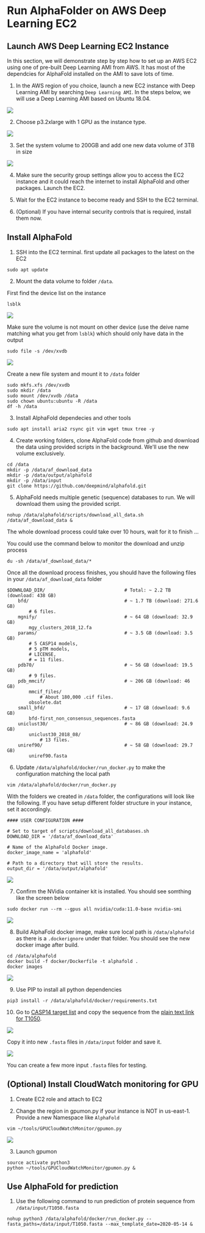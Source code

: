 # Run AlphaFolder on AWS Deep Learning EC2

## Launch AWS Deep Learning EC2 Instance

In this section, we will demonstrate step by step how to set up an AWS EC2 using one of pre-built Deep Learning AMI from AWS. It has most of the dependcies for AlphaFold installed on the AMI to save lots of time.

1. In the AWS region of you choice, launch a new EC2 instance with Deep Learning AMI by searching `Deep Learning AMI`. In the steps below, we will use a Deep Learning AMI based on Ubuntu 18.04.

<img src="https://raw.githubusercontent.com/pkuqiwang/alphafold/main/images/ec2ami.png">

2. Choose p3.2xlarge with 1 GPU as the instance type.

<img src="https://raw.githubusercontent.com/pkuqiwang/alphafold/main/images/p32xlarge.png">

3. Set the system volume to 200GB and add one new data volume of 3TB in size  

<img src="https://raw.githubusercontent.com/pkuqiwang/alphafold/main/images/ebsvolume.png">

4. Make sure the security group settings allow you to access the EC2 instance and it could reach the internet to install AlphaFold and other packages. Launch the EC2.

5. Wait for the EC2 instance to become ready and SSH to the EC2 terminal.

6. (Optional) If you have internal security controls that is required, install them now.

## Install AlphaFold

1. SSH into the EC2 terminal. first update all packages to the latest on the EC2

```
sudo apt update
```

2. Mount the data volume to folder `/data`. 

First find the device list on the instance
```
lsblk
```
<img src="https://raw.githubusercontent.com/pkuqiwang/alphafold/main/images/lsblk.png">

Make sure the volume is not mount on other device (use the deive name matching what you get from `lsblk`) which should only have data in the output
```
sudo file -s /dev/xvdb
```
<img src="https://raw.githubusercontent.com/pkuqiwang/alphafold/main/images/sudofile.png">

Create a new file system and mount it to `/data` folder
```
sudo mkfs.xfs /dev/xvdb
sudo mkdir /data
sudo mount /dev/xvdb /data
sudo chown ubuntu:ubuntu -R /data
df -h /data
```

3. Install AlphaFold dependecies and other tools 

```
sudo apt install aria2 rsync git vim wget tmux tree -y
```

4. Create working folders, clone AlphaFold code from github and download the data using provided scripts in the background. We'll use the new volume exclusively.

```
cd /data
mkdir -p /data/af_download_data
mkdir -p /data/output/alphafold
mkdir -p /data/input
git clone https://github.com/deepmind/alphafold.git
```

5. AlphaFold needs multiple genetic (sequence) databases to run. We will download them using the provided script. 

``` 
nohup /data/alphafold/scripts/download_all_data.sh /data/af_download_data &
```

The whole download process could take over 10 hours, wait for it to finish ...

You could use the command below to monitor the download and unzip process
```
du -sh /data/af_download_data/*
```

Once all the download process finishes, you should have the following files in your `/data/af_download_data` folder  

```
$DOWNLOAD_DIR/                             # Total: ~ 2.2 TB (download: 438 GB)
    bfd/                                   # ~ 1.7 TB (download: 271.6 GB)
        # 6 files.
    mgnify/                                # ~ 64 GB (download: 32.9 GB)
        mgy_clusters_2018_12.fa
    params/                                # ~ 3.5 GB (download: 3.5 GB)
        # 5 CASP14 models,
        # 5 pTM models,
        # LICENSE,
        # = 11 files.
    pdb70/                                 # ~ 56 GB (download: 19.5 GB)
        # 9 files.
    pdb_mmcif/                             # ~ 206 GB (download: 46 GB)
        mmcif_files/
            # About 180,000 .cif files.
        obsolete.dat
    small_bfd/                             # ~ 17 GB (download: 9.6 GB)
        bfd-first_non_consensus_sequences.fasta
    uniclust30/                            # ~ 86 GB (download: 24.9 GB)
        uniclust30_2018_08/
            # 13 files.
    uniref90/                              # ~ 58 GB (download: 29.7 GB)
        uniref90.fasta
```

6. Update `/data/alphafold/docker/run_docker.py` to make the configuration matching the local path

```
vim /data/alphafold/docker/run_docker.py
```

With the folders we created in `/data` folder, the configurations will look like the following. If you have setup different folder structure in your instance, set it accordingly.
```
#### USER CONFIGURATION ####

# Set to target of scripts/download_all_databases.sh
DOWNLOAD_DIR = '/data/af_download_data'

# Name of the AlphaFold Docker image.
docker_image_name = 'alphafold'

# Path to a directory that will store the results.
output_dir = '/data/output/alphafold'
```

<img src="https://raw.githubusercontent.com/pkuqiwang/alphafold/main/images/config.png">

7. Confirm the NVidia container kit is installed. You should see somthing like the screen below

```
sudo docker run --rm --gpus all nvidia/cuda:11.0-base nvidia-smi
```
<img src="https://raw.githubusercontent.com/pkuqiwang/alphafold/main/images/nvidia.png">


8. Build AlphaFold docker image, make sure local path is `/data/alphafold` as there is a `.dockerignore` under that folder. You should see the new docker image after build.

```
cd /data/alphafold
docker build -f docker/Dockerfile -t alphafold .
docker images
```
<img src="https://raw.githubusercontent.com/pkuqiwang/alphafold/main/images/dockerimage.png">

9. Use PIP to install all python dependencies
```
pip3 install -r /data/alphafold/docker/requirements.txt
```

10. Go to [CASP14 target list](https://www.predictioncenter.org/casp14/targetlist.cgi) and copy the sequence from the [plain text link for T1050](https://www.predictioncenter.org/casp14/target.cgi?target=T1050&view=sequence). 

<img src="https://raw.githubusercontent.com/pkuqiwang/alphafold/main/images/casp14.png">

Copy it into new `.fasta` files in `/data/input` folder and save it.

<img src="https://raw.githubusercontent.com/pkuqiwang/alphafold/main/images/fasta.png">

You can create a few more input `.fasta` files for testing.


## (Optional) Install CloudWatch monitoring for GPU

1. Create EC2 role and attach to EC2

2. Change the region in gpumon.py if your instance is NOT in us-east-1. Provide a new Namespace like `AlphaFold`

```
vim ~/tools/GPUCloudWatchMonitor/gpumon.py
```
<img src="https://raw.githubusercontent.com/pkuqiwang/alphafold/main/images/gpumon.png">

3. Launch gpumon
```
source activate python3
python ~/tools/GPUCloudWatchMonitor/gpumon.py &
```

## Use AlphaFold for prediction

1. Use the following command to run prediction of protein sequence from `/data/input/T1050.fasta`

```
nohup python3 /data/alphafold/docker/run_docker.py --fasta_paths=/data/input/T1050.fasta --max_template_date=2020-05-14 &
```
